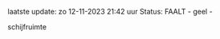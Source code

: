 laatste update: 
zo 12-11-2023 21:42   uur 
Status: FAALT - geel - 
<div class="service Y">schijfruimte</div>